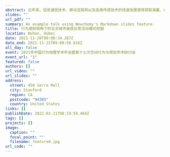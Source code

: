 ```yaml
---
abstract: 近年来，信息通信技术、移动互联网以及各类传感技术的快速发展使得获取海量、动态和精细粒度的个体/群体移动出行信息成为可能。同时，行为地理学、地理信息科学、复杂网络科学和计算机科学等多学科交叉也为时空间行为研究的定量化提供了有力支撑。本研究基于行为感知视角对北京市居民日常活动的时空模式进行了深入探索。首先，利用北京市2019年新浪微博数据和AOI数据，通过ST-DBSCAN聚类算法，综合考虑微博数据的时间、空间及语义等多维属性挖掘用户居住地信息，最终得到54097名本地用户的居住地信息。结果显示，识别出的用户居住地的空间分布与北京市第七次人口普查各街道常住人口数相关系数为0.77，表明识别结果基本能代表全市人口的居住分布结构状况。其次，利用机器学习和BERT文本分类模型对识别出的5万多北京居民全年发布的微博数据进行文本分类，识别出包括工作、就餐、购物、休闲娱乐等在内的居民日常活动数据70余万条，分类精度达90%。再者，将用户居住地和活动地信息结合起来构建出细粒度的居民日常活动流（OD流）数据集。最后，针对不同类型的居民日常活动流数据进行时空分析，揭示出北京居民日常活动的时空模式及其差异特征。基于行为感知视角，本研究为深化大数据背景下的居民时空间行为研究提供了重要的技术支撑和实践探索，对于解析北京城市日常生活模式、优化提升城市功能、促进宜居城市建设具有重要的理论与现实意义。
slides: ""
url_pdf: ""
summary: An example talk using Wowchemy's Markdown slides feature.
title: 行为感知视角下的北京城市居民日常活动模式挖掘
location: Wuhan, Hubei
date: 2021-11-20T00:00:34.287Z
date_end: 2021-11-21T09:00:58.016Z
all_day: false
event: 2021年中国行为地理学术年会暨第十七次空间行为与规划学术研讨会
event_url: "1"
featured: false
authors: []
url_video: ""
url_slides: ""
address:
  street: 450 Serra Mall
  city: Stanford
  region: CA
  postcode: "94305"
  country: United States
links: []
publishDate: 2022-03-21T08:19:59.464Z
tags: []
projects: []
image:
  caption: ""
  focal_point: ""
  filename: featured.jpg
url_code: ""
---
```

